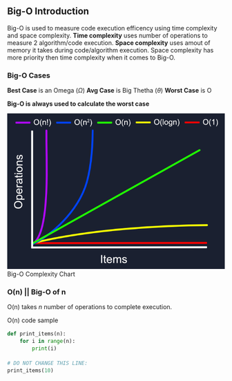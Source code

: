 ## Big-O Introduction
Big-O is used to measure code execution efficency using time complexity and space complexity. 
**Time complexity** uses number of operations to measure 2 algorithm/code execution.
**Space complexity** uses amout of memory it takes during code/algorithm execution.
Space complexity has more priority then time complexity when it comes to Big-O.

### Big-O Cases
**Best Case** is an Omega ($\Omega$)
**Avg Case** is Big Thetha ($\theta$)
**Worst Case** is O 

**Big-O is always used to calculate the worst case**


![Big-O Complexity Chart](o-complexity.png)
Big-O Complexity Chart

### O(n) || Big-O of n
O(n) takes *n* number of operations to complete execution.

O(n) code sample
```python
def print_items(n):
    for i in range(n):
        print(i)
  
# DO NOT CHANGE THIS LINE:
print_items(10)
```